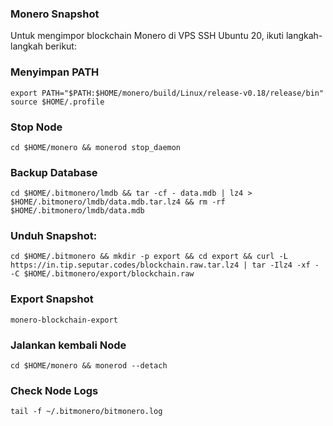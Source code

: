 ### Monero Snapshot
Untuk mengimpor blockchain Monero di VPS SSH Ubuntu 20, ikuti langkah-langkah berikut:
### Menyimpan PATH
```
export PATH="$PATH:$HOME/monero/build/Linux/release-v0.18/release/bin"
source $HOME/.profile
```
### Stop Node
```
cd $HOME/monero && monerod stop_daemon
```

### Backup Database
```
cd $HOME/.bitmonero/lmdb && tar -cf - data.mdb | lz4 > $HOME/.bitmonero/lmdb/data.mdb.tar.lz4 && rm -rf $HOME/.bitmonero/lmdb/data.mdb
```

### Unduh Snapshot:
```
cd $HOME/.bitmonero && mkdir -p export && cd export && curl -L https://in.tip.seputar.codes/blockchain.raw.tar.lz4 | tar -Ilz4 -xf - -C $HOME/.bitmonero/export/blockchain.raw
```

### Export Snapshot
```
monero-blockchain-export
```

### Jalankan kembali Node
```
cd $HOME/monero && monerod --detach
```

### Check Node Logs
```
tail -f ~/.bitmonero/bitmonero.log
```
